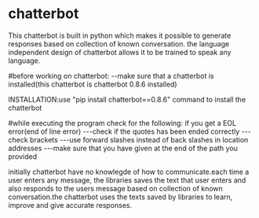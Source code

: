 # chatterbot
This chatterbot is built in python which makes it possible to generate responses based on collection of known conversation.
the language independent design of chatterbot allows it to be trained to speak any language.

#before working on chatterbot:
--make sure that a chatterbot is installed(this chatterbot is chatterbot 0.8.6 installed)

INSTALLATION:use "pip install chatterbot==0.8.6" command to install the chatterbot

#while executing the program check for the following:
if you get a EOL error(end of line error)
   ---check if the quotes has been ended correctly
   ---check brackets
   ---use forward slashes instead of back slashes in location addresses
   ---make sure that you have given at the end of the path you provided

initially chatterbot have no knowlegde of how to communicate.each time a user enters any message, the libraries saves the text that user 
enters and also responds to the users message based on collection of known conversation.the chatterbot uses the texts saved by libraries
to learn, improve and give accurate responses. 

